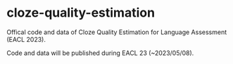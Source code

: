# cloze-quality-estimation
Offical code and data of Cloze Quality Estimation for Language Assessment (EACL 2023).

Code and data will be published during EACL 23 (~2023/05/08).
